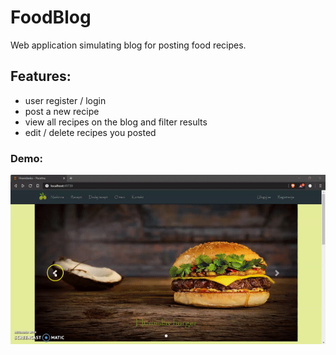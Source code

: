 # FoodBlog
 Web application simulating blog for posting food recipes.
 
 ## Features:
- user register / login
- post a new recipe
- view all recipes on the blog and filter results
- edit / delete recipes you posted

### Demo: 
![](demo.gif)
